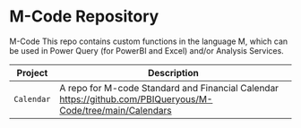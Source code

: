 # M-Code Repository
M-Code
This repo contains custom functions in the language M, which can be used in Power Query (for PowerBI and Excel) and/or Analysis Services.

| Project | Description |
| --- | --- |
| `Calendar` | A repo for M-code Standard and Financial Calendar https://github.com/PBIQueryous/M-Code/tree/main/Calendars|
